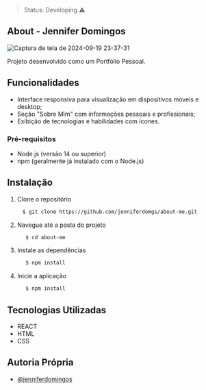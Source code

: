 
> Status: Developing ⚠️
## About - Jennifer Domingos

![Captura de tela de 2024-09-19 23-37-31](https://github.com/user-attachments/assets/3a50aa7b-405e-435b-bffb-a1fb1f4a9dcf)

Projeto desenvolvido como um Portfólio Pessoal.


## Funcionalidades


- Interface responsiva para visualização em dispositivos móveis e desktop;
- Seção "Sobre Mim" com informações pessoais e profissionais;
- Exibição de tecnologias e habilidades com ícones.


### Pré-requisitos

- Node.js (versão 14 ou superior)
- npm (geralmente já instalado com o Node.js)

## Instalação

1. Clone o repositório

```bash
     $ git clone https://github.com/jenniferdomgs/about-me.git
```

2. Navegue até a pasta do projeto  
```bash
      $ cd about-me
```

3. Instale as dependências
```bash
      $ npm install
```

4. Inicie a aplicação
```bash
      $ npm install
```
    
## Tecnologias Utilizadas

- REACT
- HTML
- CSS

## Autoria Própria
- [@jenniferdomingos](https://www.github.com/jenniferdomgs)
